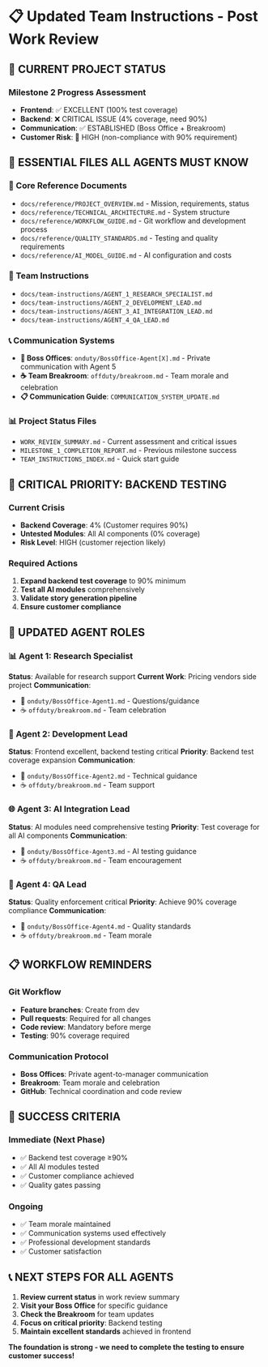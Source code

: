 # 📋 Updated Team Instructions - Post Work Review

## 🎯 CURRENT PROJECT STATUS

### **Milestone 2 Progress Assessment**
- **Frontend**: ✅ EXCELLENT (100% test coverage)
- **Backend**: ❌ CRITICAL ISSUE (4% coverage, need 90%)
- **Communication**: ✅ ESTABLISHED (Boss Office + Breakroom)
- **Customer Risk**: 🚨 HIGH (non-compliance with 90% requirement)

## 📁 **ESSENTIAL FILES ALL AGENTS MUST KNOW**

### **📖 Core Reference Documents**
- `docs/reference/PROJECT_OVERVIEW.md` - Mission, requirements, status
- `docs/reference/TECHNICAL_ARCHITECTURE.md` - System structure
- `docs/reference/WORKFLOW_GUIDE.md` - Git workflow and development process
- `docs/reference/QUALITY_STANDARDS.md` - Testing and quality requirements
- `docs/reference/AI_MODEL_GUIDE.md` - AI configuration and costs

### **👥 Team Instructions**
- `docs/team-instructions/AGENT_1_RESEARCH_SPECIALIST.md`
- `docs/team-instructions/AGENT_2_DEVELOPMENT_LEAD.md`
- `docs/team-instructions/AGENT_3_AI_INTEGRATION_LEAD.md`
- `docs/team-instructions/AGENT_4_QA_LEAD.md`

### **📞 Communication Systems**
- **🏢 Boss Offices**: `onduty/BossOffice-Agent[X].md` - Private communication with Agent 5
- **☕ Team Breakroom**: `offduty/breakroom.md` - Team morale and celebration
- **📋 Communication Guide**: `COMMUNICATION_SYSTEM_UPDATE.md`

### **📊 Project Status Files**
- `WORK_REVIEW_SUMMARY.md` - Current assessment and critical issues
- `MILESTONE_1_COMPLETION_REPORT.md` - Previous milestone success
- `TEAM_INSTRUCTIONS_INDEX.md` - Quick start guide

## 🚨 **CRITICAL PRIORITY: BACKEND TESTING**

### **Current Crisis**
- **Backend Coverage**: 4% (Customer requires 90%)
- **Untested Modules**: All AI components (0% coverage)
- **Risk Level**: HIGH (customer rejection likely)

### **Required Actions**
1. **Expand backend test coverage** to 90% minimum
2. **Test all AI modules** comprehensively
3. **Validate story generation pipeline**
4. **Ensure customer compliance**

## 👥 **UPDATED AGENT ROLES**

### **📊 Agent 1: Research Specialist**
**Status**: Available for research support
**Current Work**: Pricing vendors side project
**Communication**: 
- 🏢 `onduty/BossOffice-Agent1.md` - Questions/guidance
- ☕ `offduty/breakroom.md` - Team celebration

### **💪 Agent 2: Development Lead**
**Status**: Frontend excellent, backend testing critical
**Priority**: Backend test coverage expansion
**Communication**:
- 🏢 `onduty/BossOffice-Agent2.md` - Technical guidance
- ☕ `offduty/breakroom.md` - Team support

### **🌐 Agent 3: AI Integration Lead**
**Status**: AI modules need comprehensive testing
**Priority**: Test coverage for all AI components
**Communication**:
- 🏢 `onduty/BossOffice-Agent3.md` - AI testing guidance
- ☕ `offduty/breakroom.md` - Team encouragement

### **🎯 Agent 4: QA Lead**
**Status**: Quality enforcement critical
**Priority**: Achieve 90% coverage compliance
**Communication**:
- 🏢 `onduty/BossOffice-Agent4.md` - Quality standards
- ☕ `offduty/breakroom.md` - Team morale

## 📋 **WORKFLOW REMINDERS**

### **Git Workflow**
- **Feature branches**: Create from dev
- **Pull requests**: Required for all changes
- **Code review**: Mandatory before merge
- **Testing**: 90% coverage required

### **Communication Protocol**
- **Boss Offices**: Private agent-to-manager communication
- **Breakroom**: Team morale and celebration
- **GitHub**: Technical coordination and code review

## 🎯 **SUCCESS CRITERIA**

### **Immediate (Next Phase)**
- ✅ Backend test coverage ≥90%
- ✅ All AI modules tested
- ✅ Customer compliance achieved
- ✅ Quality gates passing

### **Ongoing**
- ✅ Team morale maintained
- ✅ Communication systems used effectively
- ✅ Professional development standards
- ✅ Customer satisfaction

## 📞 **NEXT STEPS FOR ALL AGENTS**

1. **Review current status** in work review summary
2. **Visit your Boss Office** for specific guidance
3. **Check the Breakroom** for team updates
4. **Focus on critical priority**: Backend testing
5. **Maintain excellent standards** achieved in frontend

**The foundation is strong - we need to complete the testing to ensure customer success!**